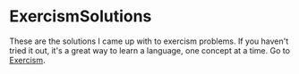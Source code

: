 # ExercismSolutions

These are the solutions I came up with to exercism problems.  If you haven't tried it out, it's a great way to
learn a language, one concept at a time.  Go to [Exercism](https://exercism.org/).
